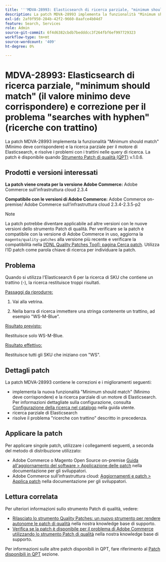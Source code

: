 ```yaml
---
title: '''MDVA-28993: Elasticsearch di ricerca parziale, "minimum should match" e correzione per "searches with hyphen" issue"'
description: La patch MDVA-28993 implementa la funzionalità "Minimum should match" (Minimo deve corrispondere) e la ricerca parziale per il motore di Elasticsearch, e risolve i problemi con i trattini nelle query di ricerca. La patch è disponibile quando è installato [Quality Patches Tool (QPT)](/help/announcements/adobe-commerce-announcements/magento-quality-patches-released-new-tool-to-self-serve-quality-patches.md) v.1.0.6.
exl-id: 2af0f950-284b-42f2-9660-8aafce4b04d7
feature: Search, Services
role: Admin
source-git-commit: 6f4d6382cbdb7bedddcc3f264fbf6ef997729323
workflow-type: tm+mt
source-wordcount: '409'
ht-degree: 0%

---
```


# MDVA-28993: Elasticsearch di ricerca parziale, &quot;minimum should match&quot; (il valore minimo deve corrispondere) e correzione per il problema &quot;searches with hyphen&quot; (ricerche con trattino)

La patch MDVA-28993 implementa la funzionalità &quot;Minimum should match&quot; (Minimo deve corrispondere) e la ricerca parziale per il motore di Elasticsearch, e risolve i problemi con i trattini nelle query di ricerca. La patch è disponibile quando [Strumento Patch di qualità (QPT)](/help/announcements/adobe-commerce-announcements/magento-quality-patches-released-new-tool-to-self-serve-quality-patches.md) v.1.0.6.

## Prodotti e versioni interessati

**La patch viene creata per la versione Adobe Commerce:** Adobe Commerce sull’infrastruttura cloud 2.3.4

**Compatibile con le versioni di Adobe Commerce:** Adobe Commerce on-premise/ Adobe Commerce sull’infrastruttura cloud 2.3.4-2.3.5-p2

>[!NOTE]
>
>La patch potrebbe diventare applicabile ad altre versioni con le nuove versioni dello strumento Patch di qualità. Per verificare se la patch è compatibile con la versione di Adobe Commerce in uso, aggiorna la `magento/quality-patches` alla versione più recente e verificare la compatibilità nella [[!DNL Quality Patches Tool]: pagina Cerca patch](https://devdocs.magento.com/quality-patches/tool.html#patch-grid). Utilizza l’ID patch come parola chiave di ricerca per individuare la patch.


## Problema

Quando si utilizza l&#39;Elasticsearch 6 per la ricerca di SKU che contiene un trattino (-), la ricerca restituisce troppi risultati.

<u>Passaggi da riprodurre:</u>

1. Vai alla vetrina.

1. Nella barra di ricerca immettere una stringa contenente un trattino, ad esempio &quot;WS-M-Blue&quot;.

<u>Risultato previsto:</u>

Restituisce solo WS-M-Blue.

<u>Risultato effettivo:</u>

Restituisce tutti gli SKU che iniziano con &quot;WS&quot;.

## Dettagli patch

La patch MDVA-28993 contiene le correzioni e i miglioramenti seguenti:

* implementa la nuova funzionalità &quot;Minimum should match&quot; (Minimo deve corrispondere) e la ricerca parziale di un motore di Elasticsearch. Per informazioni dettagliate sulla configurazione, consulta [Configurazione della ricerca nel catalogo](https://docs.magento.com/user-guide/catalog/search-configuration.html#step-4-configure-minimum-terms-to-match) nella guida utente.
* ricerca parziale di Elasticsearch
* risolve il problema &quot;ricerche con trattino&quot; descritto in precedenza.

## Applicare la patch

Per applicare singole patch, utilizzare i collegamenti seguenti, a seconda del metodo di distribuzione utilizzato:

* Adobe Commerce o Magento Open Source on-premise [Guida all&#39;aggiornamento del software > Applicazione delle patch](https://devdocs.magento.com/guides/v2.4/comp-mgr/patching/mqp.html) nella documentazione per gli sviluppatori.
* Adobe Commerce sull’infrastruttura cloud: [Aggiornamenti e patch > Applica patch](https://devdocs.magento.com/cloud/project/project-patch.html) nella documentazione per gli sviluppatori.

## Lettura correlata

Per ulteriori informazioni sullo strumento Patch di qualità, vedere:

* [Rilasciato lo strumento Quality Patches: un nuovo strumento per rendere autonome le patch di qualità](/help/announcements/adobe-commerce-announcements/magento-quality-patches-released-new-tool-to-self-serve-quality-patches.md) nella nostra knowledge base di supporto.
* [Verifica se la patch è disponibile per il problema di Adobe Commerce utilizzando lo strumento Patch di qualità](/help/support-tools/patches-available-in-qpt-tool/check-patch-for-magento-issue-with-magento-quality-patches.md) nella nostra knowledge base di supporto.

Per informazioni sulle altre patch disponibili in QPT, fare riferimento al [Patch disponibili in QPT](https://support.magento.com/hc/en-us/sections/360010506631-Patches-available-in-MQP-tool-) sezione.
